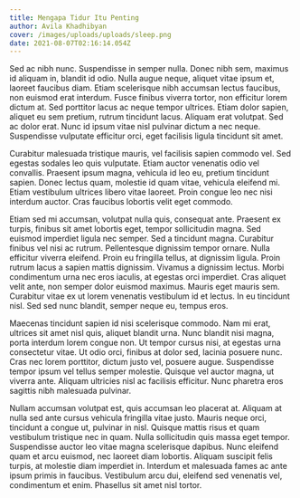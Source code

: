 ```yaml
---
title: Mengapa Tidur Itu Penting
author: Avila Khadhibyan
cover: /images/uploads/uploads/sleep.png
date: 2021-08-07T02:16:14.054Z
---
```

Sed ac nibh nunc. Suspendisse in semper nulla. Donec nibh sem, maximus id aliquam in, blandit id odio. Nulla augue neque, aliquet vitae ipsum et, laoreet faucibus diam. Etiam scelerisque nibh accumsan lectus faucibus, non euismod erat interdum. Fusce finibus viverra tortor, non efficitur lorem dictum at. Sed porttitor lacus ac neque tempor ultrices. Etiam dolor sapien, aliquet eu sem pretium, rutrum tincidunt lacus. Aliquam erat volutpat. Sed ac dolor erat. Nunc id ipsum vitae nisl pulvinar dictum a nec neque. Suspendisse vulputate efficitur orci, eget facilisis ligula tincidunt sit amet.

Curabitur malesuada tristique mauris, vel facilisis sapien commodo vel. Sed egestas sodales leo quis vulputate. Etiam auctor venenatis odio vel convallis. Praesent ipsum magna, vehicula id leo eu, pretium tincidunt sapien. Donec lectus quam, molestie id quam vitae, vehicula eleifend mi. Etiam vestibulum ultrices libero vitae laoreet. Proin congue leo nec nisi interdum auctor. Cras faucibus lobortis velit eget commodo.

Etiam sed mi accumsan, volutpat nulla quis, consequat ante. Praesent ex turpis, finibus sit amet lobortis eget, tempor sollicitudin magna. Sed euismod imperdiet ligula nec semper. Sed a tincidunt magna. Curabitur finibus vel nisi ac rutrum. Pellentesque dignissim tempor ornare. Nulla efficitur viverra eleifend. Proin eu fringilla tellus, at dignissim ligula. Proin rutrum lacus a sapien mattis dignissim. Vivamus a dignissim lectus. Morbi condimentum urna nec eros iaculis, at egestas orci imperdiet. Cras aliquet velit ante, non semper dolor euismod maximus. Mauris eget mauris sem. Curabitur vitae ex ut lorem venenatis vestibulum id et lectus. In eu tincidunt nisl. Sed sed nunc blandit, semper neque eu, tempus eros.

Maecenas tincidunt sapien id nisi scelerisque commodo. Nam mi erat, ultrices sit amet nisl quis, aliquet blandit urna. Nunc blandit nisi magna, porta interdum lorem congue non. Ut tempor cursus nisi, at egestas urna consectetur vitae. Ut odio orci, finibus at dolor sed, lacinia posuere nunc. Cras nec lorem porttitor, dictum justo vel, posuere augue. Suspendisse tempor ipsum vel tellus semper molestie. Quisque vel auctor magna, ut viverra ante. Aliquam ultricies nisl ac facilisis efficitur. Nunc pharetra eros sagittis nibh malesuada pulvinar.

Nullam accumsan volutpat est, quis accumsan leo placerat at. Aliquam at nulla sed ante cursus vehicula fringilla vitae justo. Mauris neque orci, tincidunt a congue ut, pulvinar in nisl. Quisque mattis risus et quam vestibulum tristique nec in quam. Nulla sollicitudin quis massa eget tempor. Suspendisse auctor leo vitae magna scelerisque dapibus. Nunc eleifend quam et arcu euismod, nec laoreet diam lobortis. Aliquam suscipit felis turpis, at molestie diam imperdiet in. Interdum et malesuada fames ac ante ipsum primis in faucibus. Vestibulum arcu dui, eleifend sed venenatis vel, condimentum et enim. Phasellus sit amet nisl tortor.